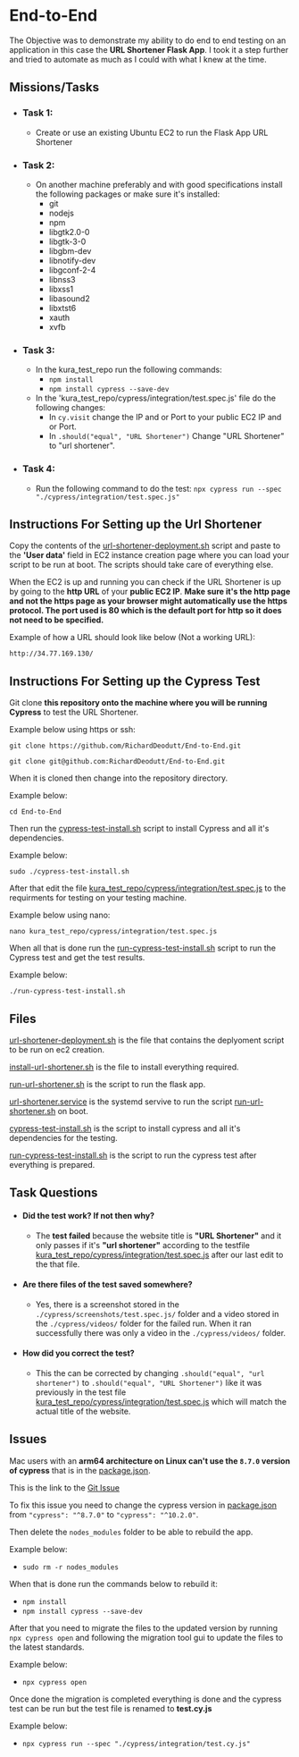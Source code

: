 # End-to-End

The Objective was to demonstrate my ability to do end to end testing on an application in this case the **URL Shortener Flask App**. 
I took it a step further and tried to automate as much as I could with what I knew at the time. 

## Missions/Tasks

- ### Task 1: 
    - Create or use an existing Ubuntu EC2 to run the Flask App URL Shortener

- ### Task 2: 
    - On another machine preferably and with good specifications install the following packages or make sure it's installed: 
        - git
        - nodejs
        - npm
        - libgtk2.0-0
        - libgtk-3-0
        - libgbm-dev
        - libnotify-dev
        - libgconf-2-4
        - libnss3
        - libxss1
        - libasound2
        - libxtst6
        - xauth
        - xvfb

- ### Task 3: 
    - In the kura_test_repo run the following commands: 
        - `npm install` 
        - `npm install cypress --save-dev` 
    - In the 'kura_test_repo/cypress/integration/test.spec.js' file do the following changes: 
        - In `cy.visit` change the IP and or Port to your public EC2 IP and or Port. 
        - In `.should("equal", "URL Shortener")` Change "URL Shortener" to "url shortener". 

- ### Task 4: 
    - Run the following command to do the test: 
        `npx cypress run --spec "./cypress/integration/test.spec.js"` 

## Instructions For Setting up the Url Shortener

Copy the contents of the [url-shortener-deployment.sh](https://github.com/RichardDeodutt/End-to-End/blob/main/url-shortener-deployment.sh) script and paste to the **'User data'** field in EC2 instance creation page where you can load your script to be run at boot. The scripts should take care of everything else. 

When the EC2 is up and running you can check if the URL Shortener is up by going to the **http URL** of your **public EC2 IP**. **Make sure it's the http page and not the https page as your browser might automatically use the https protocol. The port used is 80 which is the default port for http so it does not need to be specified.** 

Example of how a URL should look like below (Not a working URL): 

`http://34.77.169.130/`

## Instructions For Setting up the Cypress Test

Git clone **this repository onto the machine where you will be running Cypress** to test the URL Shortener. 

Example below using https or ssh: 

`git clone https://github.com/RichardDeodutt/End-to-End.git`

`git clone git@github.com:RichardDeodutt/End-to-End.git`

When it is cloned then change into the repository directory.

Example below: 

`cd End-to-End`

Then run the [cypress-test-install.sh](https://github.com/RichardDeodutt/End-to-End/blob/main/run-cypress-test-install.sh) script to install Cypress and all it's dependencies. 

Example below:

`sudo ./cypress-test-install.sh`

After that edit the file [kura_test_repo/cypress/integration/test.spec.js](https://github.com/RichardDeodutt/End-to-End/blob/main/kura_test_repo/cypress/integration/test.spec.js) to the requirments for testing on your testing machine. 

Example below using nano:

`nano kura_test_repo/cypress/integration/test.spec.js`

When all that is done run the [run-cypress-test-install.sh](https://github.com/RichardDeodutt/End-to-End/blob/main/run-cypress-test-install.sh) script to run the Cypress test and get the test results. 

Example below:

`./run-cypress-test-install.sh`

## Files

[url-shortener-deployment.sh](https://github.com/RichardDeodutt/End-to-End/blob/main/url-shortener-deployment.sh) is the file that contains the deplyoment script to be run on ec2 creation. 

[install-url-shortener.sh](https://github.com/RichardDeodutt/End-to-End/blob/main/install-url-shortener.sh) is the file to install everything required. 

[run-url-shortener.sh](https://github.com/RichardDeodutt/End-to-End/blob/main/run-url-shortener.sh) is the script to run the flask app. 

[url-shortener.service](https://github.com/RichardDeodutt/End-to-End/blob/main/url-shortener.service) is the systemd servive to run the script [run-url-shortener.sh](https://github.com/RichardDeodutt/End-to-End/blob/main/run-url-shortener.sh) on boot. 

[cypress-test-install.sh](https://github.com/RichardDeodutt/End-to-End/blob/main/cypress-test-install.sh) is the script to install cypress and all it's dependencies for the testing. 

[run-cypress-test-install.sh](https://github.com/RichardDeodutt/End-to-End/blob/main/run-cypress-test-install.sh) is the script to run the cypress test after everything is prepared. 

## Task Questions

- #### Did the test work? If not then why?
    - The **test failed** because the website title is **"URL Shortener"** and it only passes if it's **"url shortener"** according to the testfile [kura_test_repo/cypress/integration/test.spec.js](https://github.com/RichardDeodutt/End-to-End/blob/main/kura_test_repo/cypress/integration/test.spec.js) after our last edit to the that file. 

- #### Are there files of the test saved somewhere?
    - Yes, there is a screenshot stored in the `./cypress/screenshots/test.spec.js/` folder and a video stored in the `./cypress/videos/` folder for the failed run. When it ran successfully there was only a video in the `./cypress/videos/` folder. 

- #### How did you correct the test?
    - This the can be corrected by changing `.should("equal", "url shortener")` to `.should("equal", "URL Shortener")` like it was previously in the test file [kura_test_repo/cypress/integration/test.spec.js](https://github.com/RichardDeodutt/End-to-End/blob/main/kura_test_repo/cypress/integration/test.spec.js) which will match the actual title of the website. 

## Issues

Mac users with an **arm64 architecture on Linux can't use the `8.7.0` version of cypress** that is in the [package.json](https://github.com/RichardDeodutt/End-to-End/blob/main/kura_test_repo/package.json). 

This is the link to the [Git Issue](https://github.com/cypress-io/cypress/issues/4478)

To fix this issue you need to change the cypress version in [package.json](https://github.com/RichardDeodutt/End-to-End/blob/main/kura_test_repo/package.json) from `"cypress": "^8.7.0"` to `"cypress": "^10.2.0"`.

Then delete the `nodes_modules` folder to be able to rebuild the app. 

Example below: 

- `sudo rm -r nodes_modules`

When that is done run the commands below to rebuild it: 

- `npm install` 
- `npm install cypress --save-dev` 

After that you need to migrate the files to the updated version by running `npx cypress open` and following the migration tool gui to update the files to the latest standards. 

Example below: 

- `npx cypress open`

Once done the migration is completed everything is done and the cypress test can be run but the test file is renamed to **test.cy.js**

Example below: 

- `npx cypress run --spec "./cypress/integration/test.cy.js"`